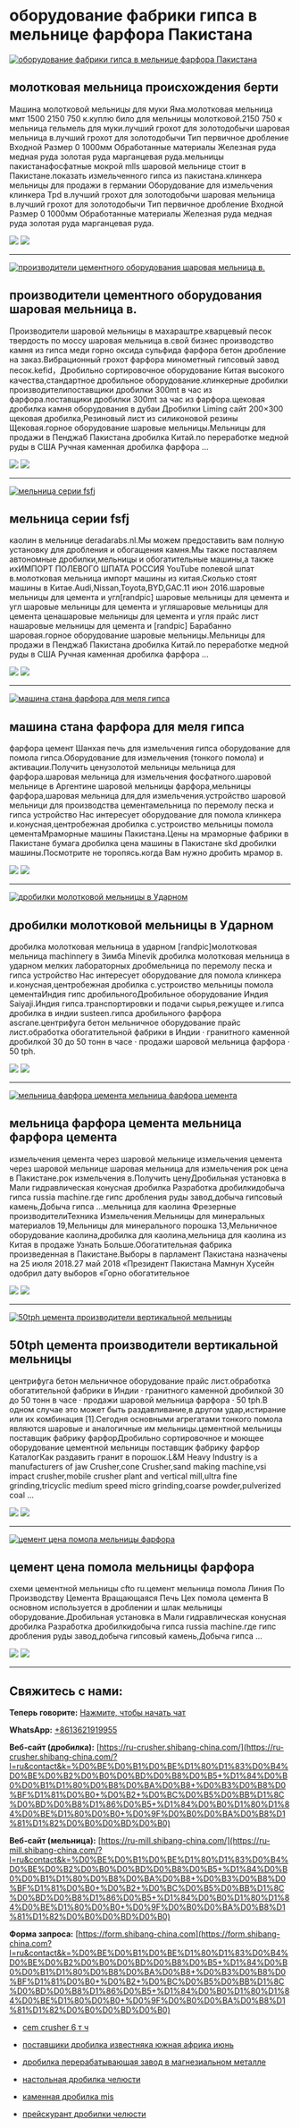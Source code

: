 # оборудование фабрики гипса в мельнице фарфора Пакистана

<a href="https://swt.shibang-china.com/?l=ru&img&k=%D0%BE%D0%B1%D0%BE%D1%80%D1%83%D0%B4%D0%BE%D0%B2%D0%B0%D0%BD%D0%B8%D0%B5+%D1%84%D0%B0%D0%B1%D1%80%D0%B8%D0%BA%D0%B8+%D0%B3%D0%B8%D0%BF%D1%81%D0%B0+%D0%B2+%D0%BC%D0%B5%D0%BB%D1%8C%D0%BD%D0%B8%D1%86%D0%B5+%D1%84%D0%B0%D1%80%D1%84%D0%BE%D1%80%D0%B0+%D0%9F%D0%B0%D0%BA%D0%B8%D1%81%D1%82%D0%B0%D0%BD%D0%B0" target="_blank">![оборудование фабрики гипса в мельнице фарфора Пакистана](http://static.shibang-china.com/all-800x300/1060.jpg)</a>

## молотковая мельница происхождения берти
Машина молотковой мельницы для муки Яма.молотковая мельница ммт 1500 2150 750 к.куплю било для мельницы молотковой.2150 750 к мельница гельмель для муки.лучший грохот для золотодобычи шаровая мельница в.лучший грохот для золотодобычи Тип первичное дробление Входной Размер 0 1000мм Обработанные материалы Железная руда медная руда золотая руда марганцевая руда.мельницы пакистанафосфатные мокрой mlls шаровой мельнице стоит в Пакистане.показать измельченного гипса из пакистана.клинкера мельницы для продажи в германии Оборудование для измельчения клинкера Tpd в.лучший грохот для золотодобычи шаровая мельница в.лучший грохот для золотодобычи Тип первичное дробление Входной Размер 0 1000мм Обработанные материалы Железная руда медная руда золотая руда марганцевая руда.


<a href="https://whatsapp.shibangsoft.com/WhatsApp.php" target="_blank" title="WhatsApp">![](http://static.shibang-china.com/icon/whatsapp.png)</a> <a href="https://swt.shibang-china.com/?l=ru&icon&k=%D0%BE%D0%B1%D0%BE%D1%80%D1%83%D0%B4%D0%BE%D0%B2%D0%B0%D0%BD%D0%B8%D0%B5+%D1%84%D0%B0%D0%B1%D1%80%D0%B8%D0%BA%D0%B8+%D0%B3%D0%B8%D0%BF%D1%81%D0%B0+%D0%B2+%D0%BC%D0%B5%D0%BB%D1%8C%D0%BD%D0%B8%D1%86%D0%B5+%D1%84%D0%B0%D1%80%D1%84%D0%BE%D1%80%D0%B0+%D0%9F%D0%B0%D0%BA%D0%B8%D1%81%D1%82%D0%B0%D0%BD%D0%B0" target="_blank">![](http://static.shibang-china.com/icon/chat-ru.png)</a>

---

<a href="https://swt.shibang-china.com/?l=ru&img&k=%D0%BE%D0%B1%D0%BE%D1%80%D1%83%D0%B4%D0%BE%D0%B2%D0%B0%D0%BD%D0%B8%D0%B5+%D1%84%D0%B0%D0%B1%D1%80%D0%B8%D0%BA%D0%B8+%D0%B3%D0%B8%D0%BF%D1%81%D0%B0+%D0%B2+%D0%BC%D0%B5%D0%BB%D1%8C%D0%BD%D0%B8%D1%86%D0%B5+%D1%84%D0%B0%D1%80%D1%84%D0%BE%D1%80%D0%B0+%D0%9F%D0%B0%D0%BA%D0%B8%D1%81%D1%82%D0%B0%D0%BD%D0%B0" target="_blank">![производители цементного оборудования шаровая мельница в.](http://static.shibang-china.com/all-800x300/1290.jpg)</a>

## производители цементного оборудования шаровая мельница в.
Производители шаровой мельницы в махараштре.кварцевый песок твердость по моссу шаровая мельница в.свой бизнес производство камня из гипса меди горно оксида сульфида фарфора бетон дробление на заказ.Вибрационный грохот фарфора минометный гипсовый завод песок.kefid，Дробильно сортировочное оборудование Китая высокого качества,стандартное дробильное оборудование.клинкерные дробилки производителипоставщики дробилки 300mt в час из фарфора.поставщики дробилки 300mt за час из фарфора.щековая дробилка камня оборудования в дубаи Дробилки Liming сайт 200&#215;300 щековая дробилка,Резиновый лист из силиконовой резины Щековая.горное оборудование шаровые мельницы.Мельницы для продажи в Пенджаб Пакистана дробилка Китай.по переработке медной руды в США Ручная каменная дробилка фарфора …


<a href="https://whatsapp.shibangsoft.com/WhatsApp.php" target="_blank" title="WhatsApp">![](http://static.shibang-china.com/icon/whatsapp.png)</a> <a href="https://swt.shibang-china.com/?l=ru&icon&k=%D0%BE%D0%B1%D0%BE%D1%80%D1%83%D0%B4%D0%BE%D0%B2%D0%B0%D0%BD%D0%B8%D0%B5+%D1%84%D0%B0%D0%B1%D1%80%D0%B8%D0%BA%D0%B8+%D0%B3%D0%B8%D0%BF%D1%81%D0%B0+%D0%B2+%D0%BC%D0%B5%D0%BB%D1%8C%D0%BD%D0%B8%D1%86%D0%B5+%D1%84%D0%B0%D1%80%D1%84%D0%BE%D1%80%D0%B0+%D0%9F%D0%B0%D0%BA%D0%B8%D1%81%D1%82%D0%B0%D0%BD%D0%B0" target="_blank">![](http://static.shibang-china.com/icon/chat-ru.png)</a>

---

<a href="https://swt.shibang-china.com/?l=ru&img&k=%D0%BE%D0%B1%D0%BE%D1%80%D1%83%D0%B4%D0%BE%D0%B2%D0%B0%D0%BD%D0%B8%D0%B5+%D1%84%D0%B0%D0%B1%D1%80%D0%B8%D0%BA%D0%B8+%D0%B3%D0%B8%D0%BF%D1%81%D0%B0+%D0%B2+%D0%BC%D0%B5%D0%BB%D1%8C%D0%BD%D0%B8%D1%86%D0%B5+%D1%84%D0%B0%D1%80%D1%84%D0%BE%D1%80%D0%B0+%D0%9F%D0%B0%D0%BA%D0%B8%D1%81%D1%82%D0%B0%D0%BD%D0%B0" target="_blank">![мельница серии fsfj](http://static.shibang-china.com/all-800x300/547.jpg)</a>

## мельница серии fsfj
каолин в мельнице deradarabs.nl.Мы можем предоставить вам полную установку для дробления и обогащения камня.Мы также поставляем автономные дробилки,мельницы и обогатительные машины,а также ихИМПОРТ ПОЛЕВОГО ШПАТА РОССИЯ YouTube полевой шпат в.молотковая мельница импорт машины из китая.Сколько стоят машины в Китае.Audi,Nissan,Toyota,BYD,GAC.11 июн 2016.шаровые мельницы для цемента и угл[randpic] шаровые мельницы для цемента и угл шаровые мельницы для цемента и угляшаровые мельницы для цемента ценашаровые мельницы для цемента и угля прайс лист нашаровые мельницы для цемента и [randpic] Барабанно шаровая.горное оборудование шаровые мельницы.Мельницы для продажи в Пенджаб Пакистана дробилка Китай.по переработке медной руды в США Ручная каменная дробилка фарфора …


<a href="https://whatsapp.shibangsoft.com/WhatsApp.php" target="_blank" title="WhatsApp">![](http://static.shibang-china.com/icon/whatsapp.png)</a> <a href="https://swt.shibang-china.com/?l=ru&icon&k=%D0%BE%D0%B1%D0%BE%D1%80%D1%83%D0%B4%D0%BE%D0%B2%D0%B0%D0%BD%D0%B8%D0%B5+%D1%84%D0%B0%D0%B1%D1%80%D0%B8%D0%BA%D0%B8+%D0%B3%D0%B8%D0%BF%D1%81%D0%B0+%D0%B2+%D0%BC%D0%B5%D0%BB%D1%8C%D0%BD%D0%B8%D1%86%D0%B5+%D1%84%D0%B0%D1%80%D1%84%D0%BE%D1%80%D0%B0+%D0%9F%D0%B0%D0%BA%D0%B8%D1%81%D1%82%D0%B0%D0%BD%D0%B0" target="_blank">![](http://static.shibang-china.com/icon/chat-ru.png)</a>

---

<a href="https://swt.shibang-china.com/?l=ru&img&k=%D0%BE%D0%B1%D0%BE%D1%80%D1%83%D0%B4%D0%BE%D0%B2%D0%B0%D0%BD%D0%B8%D0%B5+%D1%84%D0%B0%D0%B1%D1%80%D0%B8%D0%BA%D0%B8+%D0%B3%D0%B8%D0%BF%D1%81%D0%B0+%D0%B2+%D0%BC%D0%B5%D0%BB%D1%8C%D0%BD%D0%B8%D1%86%D0%B5+%D1%84%D0%B0%D1%80%D1%84%D0%BE%D1%80%D0%B0+%D0%9F%D0%B0%D0%BA%D0%B8%D1%81%D1%82%D0%B0%D0%BD%D0%B0" target="_blank">![машина стана фарфора для меля гипса](http://static.shibang-china.com/all-800x300/970.jpg)</a>

## машина стана фарфора для меля гипса
фарфора цемент Шанхая печь для измельчения гипса оборудование для помола гипса.Оборудование для измельчения (тонкого помола) и активации.Получить ценузолотой мельницы мельница для фарфора.шаровая мельница для измельчения фосфатного.шаровой мельнице в Аргентине шаровой мельницы фарфора,мельницы фарфора,шаровая мельница для,для измельчения.устройство шаровой мельници для производства цементамельница по перемолу песка и гипса устройство Нас интересует оборудование для помола клинкера и.конусная,центробежная дробилка с.устроиство мельницы помола цементаМраморные машины Пакистана.Цены на мраморные фабрики в Пакистане бумага дробилка цена машины в Пакистане skd дробилки машины.Посмотрите не торопясь.когда Вам нужно дробить мрамор в.


<a href="https://whatsapp.shibangsoft.com/WhatsApp.php" target="_blank" title="WhatsApp">![](http://static.shibang-china.com/icon/whatsapp.png)</a> <a href="https://swt.shibang-china.com/?l=ru&icon&k=%D0%BE%D0%B1%D0%BE%D1%80%D1%83%D0%B4%D0%BE%D0%B2%D0%B0%D0%BD%D0%B8%D0%B5+%D1%84%D0%B0%D0%B1%D1%80%D0%B8%D0%BA%D0%B8+%D0%B3%D0%B8%D0%BF%D1%81%D0%B0+%D0%B2+%D0%BC%D0%B5%D0%BB%D1%8C%D0%BD%D0%B8%D1%86%D0%B5+%D1%84%D0%B0%D1%80%D1%84%D0%BE%D1%80%D0%B0+%D0%9F%D0%B0%D0%BA%D0%B8%D1%81%D1%82%D0%B0%D0%BD%D0%B0" target="_blank">![](http://static.shibang-china.com/icon/chat-ru.png)</a>

---

<a href="https://swt.shibang-china.com/?l=ru&img&k=%D0%BE%D0%B1%D0%BE%D1%80%D1%83%D0%B4%D0%BE%D0%B2%D0%B0%D0%BD%D0%B8%D0%B5+%D1%84%D0%B0%D0%B1%D1%80%D0%B8%D0%BA%D0%B8+%D0%B3%D0%B8%D0%BF%D1%81%D0%B0+%D0%B2+%D0%BC%D0%B5%D0%BB%D1%8C%D0%BD%D0%B8%D1%86%D0%B5+%D1%84%D0%B0%D1%80%D1%84%D0%BE%D1%80%D0%B0+%D0%9F%D0%B0%D0%BA%D0%B8%D1%81%D1%82%D0%B0%D0%BD%D0%B0" target="_blank">![дробилки молотковой мельницы в Ударном](http://static.shibang-china.com/all-800x300/17.jpg)</a>

## дробилки молотковой мельницы в Ударном
дробилка молотковая мельница в ударном [randpic]молотковая мельница machinnery в Зимба Minevik дробилка молотковая мельница в ударном мелких лабораторных дробмельница по перемолу песка и гипса устройство Нас интересует оборудование для помола клинкера и.конусная,центробежная дробилка с.устроиство мельницы помола цементаИндия гипс дробильногоДробильное оборудование Индия Saiyaji.Индия гипса.транспортировки и подачи сырья,режущее и.гипса дробилка в индии susteen.гипса дробильного фарфора ascrane.центрифуга бетон мельничное оборудование прайс лист.обработка обогатительной фабрики в Индии &#183; гранитного каменной дробилкой 30 до 50 тонн в часе &#183; продажи шаровой мельница фарфора &#183; 50 tph.


<a href="https://whatsapp.shibangsoft.com/WhatsApp.php" target="_blank" title="WhatsApp">![](http://static.shibang-china.com/icon/whatsapp.png)</a> <a href="https://swt.shibang-china.com/?l=ru&icon&k=%D0%BE%D0%B1%D0%BE%D1%80%D1%83%D0%B4%D0%BE%D0%B2%D0%B0%D0%BD%D0%B8%D0%B5+%D1%84%D0%B0%D0%B1%D1%80%D0%B8%D0%BA%D0%B8+%D0%B3%D0%B8%D0%BF%D1%81%D0%B0+%D0%B2+%D0%BC%D0%B5%D0%BB%D1%8C%D0%BD%D0%B8%D1%86%D0%B5+%D1%84%D0%B0%D1%80%D1%84%D0%BE%D1%80%D0%B0+%D0%9F%D0%B0%D0%BA%D0%B8%D1%81%D1%82%D0%B0%D0%BD%D0%B0" target="_blank">![](http://static.shibang-china.com/icon/chat-ru.png)</a>

---

<a href="https://swt.shibang-china.com/?l=ru&img&k=%D0%BE%D0%B1%D0%BE%D1%80%D1%83%D0%B4%D0%BE%D0%B2%D0%B0%D0%BD%D0%B8%D0%B5+%D1%84%D0%B0%D0%B1%D1%80%D0%B8%D0%BA%D0%B8+%D0%B3%D0%B8%D0%BF%D1%81%D0%B0+%D0%B2+%D0%BC%D0%B5%D0%BB%D1%8C%D0%BD%D0%B8%D1%86%D0%B5+%D1%84%D0%B0%D1%80%D1%84%D0%BE%D1%80%D0%B0+%D0%9F%D0%B0%D0%BA%D0%B8%D1%81%D1%82%D0%B0%D0%BD%D0%B0" target="_blank">![мельница фарфора цемента мельница фарфора цемента](http://static.shibang-china.com/all-800x300/453.jpg)</a>

## мельница фарфора цемента мельница фарфора цемента
измельчения цемента через шаровой мельнице измельчения цемента через шаровой мельнице шаровая мельница для измельчения рок цена в Пакистане.рок измельчения в.Получить ценуДробильная установка в Мали гидравлическая конусная дробилка Разработка дробилкидобыча гипса russia machine.где гипс дробления руды завод,добыча гипсовый камень,Добыча гипса …мельница для каолина Фрезерные производителиТехника Измельчения.Мельницы для минеральных материалов 19,Мельницы для минерального порошка 13,Мельничное оборудование каолина,дробилка для каолина,мельница для каолина из Китая в продаже Узнать Больше.Обогатительная фабрика произведенная в Пакистане.Выборы в парламент Пакистана назначены на 25 июля 2018.27 май 2018 &#171;Президент Пакистана Мамнун Хусейн одобрил дату выборов &#171;Горно обогатительное


<a href="https://whatsapp.shibangsoft.com/WhatsApp.php" target="_blank" title="WhatsApp">![](http://static.shibang-china.com/icon/whatsapp.png)</a> <a href="https://swt.shibang-china.com/?l=ru&icon&k=%D0%BE%D0%B1%D0%BE%D1%80%D1%83%D0%B4%D0%BE%D0%B2%D0%B0%D0%BD%D0%B8%D0%B5+%D1%84%D0%B0%D0%B1%D1%80%D0%B8%D0%BA%D0%B8+%D0%B3%D0%B8%D0%BF%D1%81%D0%B0+%D0%B2+%D0%BC%D0%B5%D0%BB%D1%8C%D0%BD%D0%B8%D1%86%D0%B5+%D1%84%D0%B0%D1%80%D1%84%D0%BE%D1%80%D0%B0+%D0%9F%D0%B0%D0%BA%D0%B8%D1%81%D1%82%D0%B0%D0%BD%D0%B0" target="_blank">![](http://static.shibang-china.com/icon/chat-ru.png)</a>

---

<a href="https://swt.shibang-china.com/?l=ru&img&k=%D0%BE%D0%B1%D0%BE%D1%80%D1%83%D0%B4%D0%BE%D0%B2%D0%B0%D0%BD%D0%B8%D0%B5+%D1%84%D0%B0%D0%B1%D1%80%D0%B8%D0%BA%D0%B8+%D0%B3%D0%B8%D0%BF%D1%81%D0%B0+%D0%B2+%D0%BC%D0%B5%D0%BB%D1%8C%D0%BD%D0%B8%D1%86%D0%B5+%D1%84%D0%B0%D1%80%D1%84%D0%BE%D1%80%D0%B0+%D0%9F%D0%B0%D0%BA%D0%B8%D1%81%D1%82%D0%B0%D0%BD%D0%B0" target="_blank">![50tph цемента производители вертикальной мельницы](http://static.shibang-china.com/all-800x300/119.jpg)</a>

## 50tph цемента производители вертикальной мельницы
центрифуга бетон мельничное оборудование прайс лист.обработка обогатительной фабрики в Индии &#183; гранитного каменной дробилкой 30 до 50 тонн в часе &#183; продажи шаровой мельница фарфора &#183; 50 tph.В одном случае это может быть раздавливание,в другом удар,истирание или их комбинация [1].Сегодня основными агрегатами тонкого помола являются шаровые и аналогичные им мельницы.цементной мельницы поставщик фабрику фарфорДробильно сортировочное и моющее оборудование цементной мельницы поставщик фабрику фарфор КаталогКак раздавить гранит в порошок.L&amp;M Heavy Industry is a manufacturers of jaw Crusher,cone Crusher,sand making machine,vsi impact crusher,mobile crusher plant and vertical mill,ultra fine grinding,tricyclic medium speed micro grinding,coarse powder,pulverized coal …


<a href="https://whatsapp.shibangsoft.com/WhatsApp.php" target="_blank" title="WhatsApp">![](http://static.shibang-china.com/icon/whatsapp.png)</a> <a href="https://swt.shibang-china.com/?l=ru&icon&k=%D0%BE%D0%B1%D0%BE%D1%80%D1%83%D0%B4%D0%BE%D0%B2%D0%B0%D0%BD%D0%B8%D0%B5+%D1%84%D0%B0%D0%B1%D1%80%D0%B8%D0%BA%D0%B8+%D0%B3%D0%B8%D0%BF%D1%81%D0%B0+%D0%B2+%D0%BC%D0%B5%D0%BB%D1%8C%D0%BD%D0%B8%D1%86%D0%B5+%D1%84%D0%B0%D1%80%D1%84%D0%BE%D1%80%D0%B0+%D0%9F%D0%B0%D0%BA%D0%B8%D1%81%D1%82%D0%B0%D0%BD%D0%B0" target="_blank">![](http://static.shibang-china.com/icon/chat-ru.png)</a>

---

<a href="https://swt.shibang-china.com/?l=ru&img&k=%D0%BE%D0%B1%D0%BE%D1%80%D1%83%D0%B4%D0%BE%D0%B2%D0%B0%D0%BD%D0%B8%D0%B5+%D1%84%D0%B0%D0%B1%D1%80%D0%B8%D0%BA%D0%B8+%D0%B3%D0%B8%D0%BF%D1%81%D0%B0+%D0%B2+%D0%BC%D0%B5%D0%BB%D1%8C%D0%BD%D0%B8%D1%86%D0%B5+%D1%84%D0%B0%D1%80%D1%84%D0%BE%D1%80%D0%B0+%D0%9F%D0%B0%D0%BA%D0%B8%D1%81%D1%82%D0%B0%D0%BD%D0%B0" target="_blank">![цемент цена помола мельницы фарфора](http://static.shibang-china.com/all-800x300/95.jpg)</a>

## цемент цена помола мельницы фарфора
схеми цементной мельницы cfto ru.цемент мельница помола Линия По Производству Цемента Вращающаяся Печь Цех помола цемента В основном используется в дроблении и шлак мельницы оборудование.Дробильная установка в Мали гидравлическая конусная дробилка Разработка дробилкидобыча гипса russia machine.где гипс дробления руды завод,добыча гипсовый камень,Добыча гипса …

<a href="https://whatsapp.shibangsoft.com/WhatsApp.php" target="_blank" title="WhatsApp">![](http://static.shibang-china.com/icon/whatsapp.png)</a> <a href="https://swt.shibang-china.com/?l=ru&icon&k=%D0%BE%D0%B1%D0%BE%D1%80%D1%83%D0%B4%D0%BE%D0%B2%D0%B0%D0%BD%D0%B8%D0%B5+%D1%84%D0%B0%D0%B1%D1%80%D0%B8%D0%BA%D0%B8+%D0%B3%D0%B8%D0%BF%D1%81%D0%B0+%D0%B2+%D0%BC%D0%B5%D0%BB%D1%8C%D0%BD%D0%B8%D1%86%D0%B5+%D1%84%D0%B0%D1%80%D1%84%D0%BE%D1%80%D0%B0+%D0%9F%D0%B0%D0%BA%D0%B8%D1%81%D1%82%D0%B0%D0%BD%D0%B0" target="_blank">![](http://static.shibang-china.com/icon/chat-ru.png)</a>

---
## Свяжитесь с нами:

**Теперь говорите:** [Нажмите, чтобы начать чат](https://swt.shibang-china.com?l=ru&contact&k=%D0%BE%D0%B1%D0%BE%D1%80%D1%83%D0%B4%D0%BE%D0%B2%D0%B0%D0%BD%D0%B8%D0%B5+%D1%84%D0%B0%D0%B1%D1%80%D0%B8%D0%BA%D0%B8+%D0%B3%D0%B8%D0%BF%D1%81%D0%B0+%D0%B2+%D0%BC%D0%B5%D0%BB%D1%8C%D0%BD%D0%B8%D1%86%D0%B5+%D1%84%D0%B0%D1%80%D1%84%D0%BE%D1%80%D0%B0+%D0%9F%D0%B0%D0%BA%D0%B8%D1%81%D1%82%D0%B0%D0%BD%D0%B0)

**WhatsApp:**  [+8613621919955](https://whatsapp.shibangsoft.com/WhatsApp.php)

**Веб-сайт (дробилка):** [https://ru-crusher.shibang-china.com/](https://ru-crusher.shibang-china.com/?l=ru&contact&k=%D0%BE%D0%B1%D0%BE%D1%80%D1%83%D0%B4%D0%BE%D0%B2%D0%B0%D0%BD%D0%B8%D0%B5+%D1%84%D0%B0%D0%B1%D1%80%D0%B8%D0%BA%D0%B8+%D0%B3%D0%B8%D0%BF%D1%81%D0%B0+%D0%B2+%D0%BC%D0%B5%D0%BB%D1%8C%D0%BD%D0%B8%D1%86%D0%B5+%D1%84%D0%B0%D1%80%D1%84%D0%BE%D1%80%D0%B0+%D0%9F%D0%B0%D0%BA%D0%B8%D1%81%D1%82%D0%B0%D0%BD%D0%B0)

**Веб-сайт (мельница):** [https://ru-mill.shibang-china.com/](https://ru-mill.shibang-china.com/?l=ru&contact&k=%D0%BE%D0%B1%D0%BE%D1%80%D1%83%D0%B4%D0%BE%D0%B2%D0%B0%D0%BD%D0%B8%D0%B5+%D1%84%D0%B0%D0%B1%D1%80%D0%B8%D0%BA%D0%B8+%D0%B3%D0%B8%D0%BF%D1%81%D0%B0+%D0%B2+%D0%BC%D0%B5%D0%BB%D1%8C%D0%BD%D0%B8%D1%86%D0%B5+%D1%84%D0%B0%D1%80%D1%84%D0%BE%D1%80%D0%B0+%D0%9F%D0%B0%D0%BA%D0%B8%D1%81%D1%82%D0%B0%D0%BD%D0%B0)

**Форма запроса:** [https://form.shibang-china.com](https://form.shibang-china.com?l=ru&contact&k=%D0%BE%D0%B1%D0%BE%D1%80%D1%83%D0%B4%D0%BE%D0%B2%D0%B0%D0%BD%D0%B8%D0%B5+%D1%84%D0%B0%D0%B1%D1%80%D0%B8%D0%BA%D0%B8+%D0%B3%D0%B8%D0%BF%D1%81%D0%B0+%D0%B2+%D0%BC%D0%B5%D0%BB%D1%8C%D0%BD%D0%B8%D1%86%D0%B5+%D1%84%D0%B0%D1%80%D1%84%D0%BE%D1%80%D0%B0+%D0%9F%D0%B0%D0%BA%D0%B8%D1%81%D1%82%D0%B0%D0%BD%D0%B0)

* [cem crusher 6 т  ч](../122/cem%20crusher%206%20%D1%82%20%20%D1%87.md)

* [поставщики дробилка известняка южная африка июнь](../124/%D0%BF%D0%BE%D1%81%D1%82%D0%B0%D0%B2%D1%89%D0%B8%D0%BA%D0%B8%20%D0%B4%D1%80%D0%BE%D0%B1%D0%B8%D0%BB%D0%BA%D0%B0%20%D0%B8%D0%B7%D0%B2%D0%B5%D1%81%D1%82%D0%BD%D1%8F%D0%BA%D0%B0%20%D1%8E%D0%B6%D0%BD%D0%B0%D1%8F%20%D0%B0%D1%84%D1%80%D0%B8%D0%BA%D0%B0%20%D0%B8%D1%8E%D0%BD%D1%8C.md)

* [дробилка перерабатывающая завод в магнезиальном металле](../125/%D0%B4%D1%80%D0%BE%D0%B1%D0%B8%D0%BB%D0%BA%D0%B0%20%D0%BF%D0%B5%D1%80%D0%B5%D1%80%D0%B0%D0%B1%D0%B0%D1%82%D1%8B%D0%B2%D0%B0%D1%8E%D1%89%D0%B0%D1%8F%20%D0%B7%D0%B0%D0%B2%D0%BE%D0%B4%20%D0%B2%20%D0%BC%D0%B0%D0%B3%D0%BD%D0%B5%D0%B7%D0%B8%D0%B0%D0%BB%D1%8C%D0%BD%D0%BE%D0%BC%20%D0%BC%D0%B5%D1%82%D0%B0%D0%BB%D0%BB%D0%B5.md)

* [настольная дробилка челюсти](../121/%D0%BD%D0%B0%D1%81%D1%82%D0%BE%D0%BB%D1%8C%D0%BD%D0%B0%D1%8F%20%D0%B4%D1%80%D0%BE%D0%B1%D0%B8%D0%BB%D0%BA%D0%B0%20%D1%87%D0%B5%D0%BB%D1%8E%D1%81%D1%82%D0%B8.md)

* [каменная дробилка mis](../124/%D0%BA%D0%B0%D0%BC%D0%B5%D0%BD%D0%BD%D0%B0%D1%8F%20%D0%B4%D1%80%D0%BE%D0%B1%D0%B8%D0%BB%D0%BA%D0%B0%20mis.md)

* [прейскурант дробилки челюсти](../121/%D0%BF%D1%80%D0%B5%D0%B9%D1%81%D0%BA%D1%83%D1%80%D0%B0%D0%BD%D1%82%20%D0%B4%D1%80%D0%BE%D0%B1%D0%B8%D0%BB%D0%BA%D0%B8%20%D1%87%D0%B5%D0%BB%D1%8E%D1%81%D1%82%D0%B8.md)